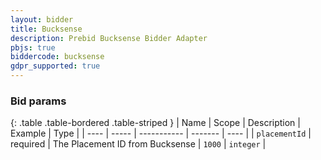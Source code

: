 ```yaml
---
layout: bidder
title: Bucksense
description: Prebid Bucksense Bidder Adapter
pbjs: true
biddercode: bucksense
gdpr_supported: true
---
```


### Bid params

{: .table .table-bordered .table-striped }
| Name | Scope | Description | Example | Type |
| ---- | ----- | ----------- | ------- | ---- |
| `placementId`       | required | The Placement ID from Bucksense | `1000` | `integer` |

